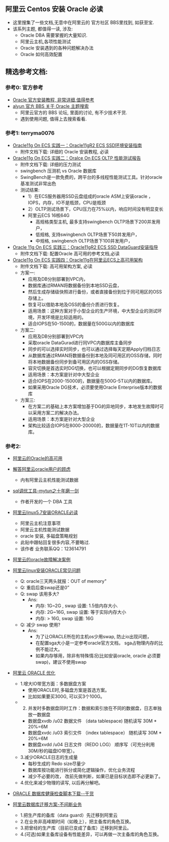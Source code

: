 

## 阿里云 Centos 安装 Oracle 必读

- 这里搜集了一些文档,无意中在阿里云的 官方社区 BBS里找到, 如获至宝.
- 该系列主题, 都值得一读, 涉及: 
    - Oracle DBA 需要掌握的大量知识.
    - 阿里云主机,各项性能测试
    - Oracle 安装遇到的各种问题解决办法
    - Oracle 如何高效配置

   
## 精选参考文档:


### 参考0: 官方参考

- [Oracle 官方安装教程, 非常详细,值得参考](https://docs.oracle.com/cd/B28359_01/install.111/b32002/pre_install.htm)
- [alyun 官方 BBS 关于 Oracle 主题搜索](https://www.aliyun.com/ss/?k=Oracle)
    - 阿里云官方的 BBS 论坛, 里面的讨论, 有不少技术干货.
    - 遇到使用问题, 值得上去搜索看看.

### 参考1: terryma0076

- [Oracle11g On ECS 实践一：Oracle11gR2 ECS SSD环境安装指南](https://bbs.aliyun.com/read/269639.html?spm=0.0.0.0.mnsOUb)
    - 附件文档下载: 详细的 Oracle 安装教程, 必读
- [Oracle11g On ECS 实践二：Oralce On ECS OLTP 性能测试报告](https://bbs.aliyun.com/read/269641.html?spm=0.0.0.0.mnsOUb)
    - 附件文档下载: 详细的压力测试
    - swingbench 压测机 vs Oracle 数据库
    - SwingBench是一款免费的，跨平台的多线程性能测试工具。针对oracle基准测试非常出色
    - 测试结果:
        - 1）在ECS服务器用SSD云盘组成的oracle ASM上安装oracle ，IOPS，内存，IO不是瓶颈，CPU是瓶颈
        - 2）OLTP测试场景下，CPU压力在75%以内，响应时间没有明显变长
        - 阿里云ECS 16核64G 
            - 高规格类型主机, 最多支持swingbench OLTP场景下200并发用户，
            - 低规格, 支持swingbench OLTP场景下50并发用户，
            - 中规格, swingbench OLTP场景下100并发用户，
- [Oracle 11g On ECS 实践三：Oracle11gR2 ECS SSD DataGuard安装指导](https://bbs.aliyun.com/read/269642.html)
    - 附件文档下载: 配置Oracle 高可用的参考文档,必读
- [Oracle11g On ECS 实践四：Oracle11g在阿里云ECS上高可用架构](https://bbs.aliyun.com/read/269643.html?spm=0.0.0.0.dwtSij)
    - 附件文档下载: 高可用架构方案, 必读
    - 方案一:
        - 应用及DB分别部署到VPC内，
        - 数据库通过RMAN将数据备份到本地SSD云盘，
        - 然后生成存储级快照进行备份，或者直接备份到位于同可用区的OSS存储上。
        - 恢复可以借助本地及OSS的备份介质进行恢复。
        - 适用场景：这种方案对于小型企业的生产环境，中大型企业的测试环境，开发环境是比较适用的。
        - 适合IOPS在50-1500的，数据量在500G以内的数据库
    - 方案二:
        - 应用及DB分别部署到VPC内
        - 采取oracle DataGurad进行同VPC内数据库主备同步
        - 同步的可以选择实时同步，也可以通过选择每天定期Apply归档日志
        - 从数据库通过RMAN将数据备份到本地及同可用区的OSS存储，同时将本地数据备份同步到备可用区内的OSS存储。
        - 容灾切换是首选实时DG切换，也可以根据定期同步的DG恢复数据库
        - 适用场景：本方案是针对中大型企业
        - 适合IOPS在2000-15000的，数据量在500G-5T以内的数据库。
        - 如果采用Oracle DG技术，必须要使用Oracle Enterprise版本的数据库
    - 方案三: 
        - 在方案二的基础上本方案增加基于DG的异地同步，本地发生故障时可以采用方案二的解决办法。
        - 适用场景：本方案是针对大型企业
        - 架构比较适合IOPS在8000-20000的，数据量在1T-10T以内的数据库。
    

### 参考2: 
 
- [阿里云的Oracle的高可用](https://bbs.aliyun.com/read/274200.html)
- [解答阿里云oracle用户的顾虑](https://bbs.aliyun.com/read/235209.html?spm=5176.bbsr180907.0.0.nExAGG)
    - 内有阿里云主机性能测试数据
- [sql调优工具-mytun之十年磨一剑](https://bbs.aliyun.com/read/181774.html?spm=5176.bbsr235209.0.0.PDH5Wk)
    - 作者开发的一个 DBA 工具
- [阿里云linux5.7安装ORACLE必读](https://bbs.aliyun.com/read/180238.html?spm=5176.bbsr235209.0.0.PDH5Wk)
    - 阿里云主机注意事项
    - 阿里云主机性能测试数据
    - oracle 安装, 多磁盘策略规划
    - 此贴中跟帖回复很多内容,不要略过.
    - 该作者 业务联系QQ：123614791  
- [阿里云的oracle故障解决案例](https://bbs.aliyun.com/read/181057.html?spm=5176.bbsr235209.0.0.PDH5Wk)
- [阿里云linux安装ORACLE常见问题](https://bbs.aliyun.com/read/180907.html?spm=5176.bbsr180907.0.0.nExAGG)
    - Q: oracle三天两头就报：OUT of memory" 
    - Q: 重启后查swap还是0” 
    - Q: swap 该用多大?
        - Ans: 
            - 内存: 1G~2G , swap 设置: 1.5倍内存大小.
            - 内存: 2G~16G, swap 设置: 等于实际内存大小
            - 内存: > 16G, swap 设置: 16G
    - Q: 减少 swap 使用?
        - Ans: 
            - 为了让ORACLE所在的主机os少用swap,  防止io出现问题，
            - 在配置sga大小是一定参考oracle官方文档， sga占物理内存的比例不能过大。 
            - 如果内存够用，除非有特殊情况(比如安装oracle, oracle 必须要 swap)，建议不使用swap
- [阿里云 ORACLE 优化](https://bbs.aliyun.com/read/181443.html?spm=5176.bbsr180907.0.0.nExAGG)
    - 1.增大IO带宽方面：多数据盘方案
        - 使用ORACLE时,多磁盘方案是首选方案。 
        - 比如如果要买300G, 可以买3个100G。
    - 2. 并发时多数据盘同时工作：数据和索引放在不同的数据盘，日志单独放一数据盘
        - 数据盘xvdb   /u02  数据文件 （data tablespace)      随机读写   30M * 20%=6M  
        - 数据盘xvdc   /u03  索引文件 （index tablespace）   随机读写   30M * 20%=6M  
        - 数据盘xvdd   /u04 日志文件（REDO LOG）             顺序写（可充分利用30M/秒的磁盘IO带宽）。  
    - 3.减少ORACLE日志的生成量
        - 每秒生成的 Redo size尽量少
        - 数据库按功能进行拆分或简化逻辑操作，优化业务流程
        - 减少不必要的改， 改前先做判断，如果已是目标状态即不必更新了。 
    - 4.优化来减少物理的读写, 以后再分解吧。

- [ORACLE 数据库健康检查脚本下载--干货](https://bbs.aliyun.com/read/182376.html?spm=5176.bbsr180238.0.0.hcfnai)
- [阿里云数据库迁移方案-不间断业务](https://bbs.aliyun.com/read/181568.html?spm=5176.bbsr180238.0.0.hcfnai)
    - 1.把生产库的备库（data guard）先迁移到阿里云
    - 2.在业务非高峰期时间（如晚上），把主备库的角色互换。
    - 3.把曾经的生产库（目前已变成了备库）迁移到阿里云。
    - 4.(可选)如果主备库设备有性能差异，可以再做一次主备库的角色互换。 













